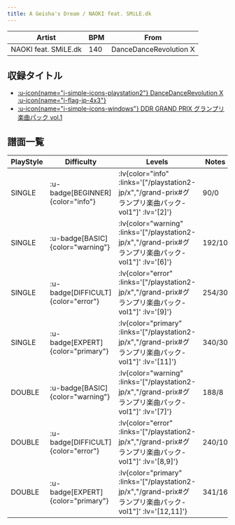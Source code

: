 ```yaml
---
title: A Geisha's Dream / NAOKI feat. SMiLE.dk
---
```


|Artist|BPM|From|
|------|---|----|
|NAOKI feat. SMiLE.dk|140|DanceDanceRevolution X|

## 収録タイトル

- [ :u-icon{name="i-simple-icons-playstation2"} DanceDanceRevolution X :u-icon{name="i-flag-jp-4x3"} ](/playstation2-jp/x)
- [ :u-icon{name="i-simple-icons-windows"} DDR GRAND PRIX グランプリ楽曲パック vol.1](/grand-prix#グランプリ楽曲パック-vol1)

## 譜面一覧

|PlayStyle|Difficulty|Levels|Notes|Movie|
|---------|----------|------|-----|-----|
|SINGLE| :u-badge[BEGINNER]{color="info"} | :lv{color="info" :links='["/playstation2-jp/x","/grand-prix#グランプリ楽曲パック-vol1"]' :lv='[2]'} |90/0||
|SINGLE| :u-badge[BASIC]{color="warning"} | :lv{color="warning" :links='["/playstation2-jp/x","/grand-prix#グランプリ楽曲パック-vol1"]' :lv='[6]'} |192/10||
|SINGLE| :u-badge[DIFFICULT]{color="error"} | :lv{color="error" :links='["/playstation2-jp/x","/grand-prix#グランプリ楽曲パック-vol1"]' :lv='[9]'} |254/30||
|SINGLE| :u-badge[EXPERT]{color="primary"} | :lv{color="primary" :links='["/playstation2-jp/x","/grand-prix#グランプリ楽曲パック-vol1"]' :lv='[11]'} |340/30||
|DOUBLE| :u-badge[BASIC]{color="warning"} | :lv{color="warning" :links='["/playstation2-jp/x","/grand-prix#グランプリ楽曲パック-vol1"]' :lv='[7]'} |188/8||
|DOUBLE| :u-badge[DIFFICULT]{color="error"} | :lv{color="error" :links='["/playstation2-jp/x","/grand-prix#グランプリ楽曲パック-vol1"]' :lv='[8,9]'} |240/10||
|DOUBLE| :u-badge[EXPERT]{color="primary"} | :lv{color="primary" :links='["/playstation2-jp/x","/grand-prix#グランプリ楽曲パック-vol1"]' :lv='[12,11]'} |341/16||
